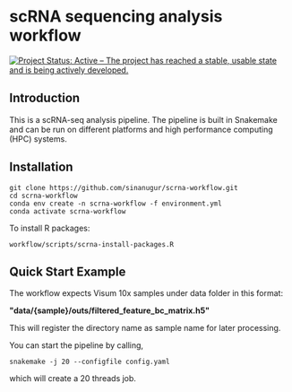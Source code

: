 # scRNA sequencing analysis workflow
[![Project Status: Active – The project has reached a stable, usable state and is being actively developed.](http://www.repostatus.org/badges/latest/active.svg)](http://www.repostatus.org/#active) 

Introduction
------------

This is a scRNA-seq analysis pipeline. The pipeline is built in Snakemake and can be run on different platforms and high performance computing (HPC) systems.

Installation
------------

```
git clone https://github.com/sinanugur/scrna-workflow.git
cd scrna-workflow
conda env create -n scrna-workflow -f environment.yml
conda activate scrna-workflow

```

To install R packages:

```
workflow/scripts/scrna-install-packages.R

```


Quick Start Example
-------------------

The workflow expects Visum 10x samples under data folder in this format:

__"data/{sample}/outs/filtered_feature_bc_matrix.h5"__

This will register the directory name as sample name for later processing.

You can start the pipeline by calling,

```
snakemake -j 20 --configfile config.yaml

```

which will create a 20 threads job.

